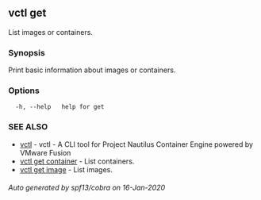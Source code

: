 ## vctl get

List images or containers.

### Synopsis

Print basic information about images or containers.

### Options

```
  -h, --help   help for get
```

### SEE ALSO

* [vctl](vctl.md)	 - vctl - A CLI tool for Project Nautilus Container Engine powered by VMware Fusion
* [vctl get container](vctl_get_container.md)	 - List containers.
* [vctl get image](vctl_get_image.md)	 - List images.

###### Auto generated by spf13/cobra on 16-Jan-2020
